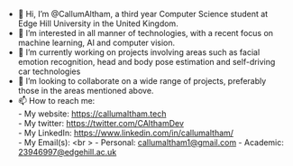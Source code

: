 - 👋 Hi, I’m @CallumAltham, a third year Computer Science student at Edge Hill University in the United Kingdom. 
- 👀 I’m interested in all manner of technologies, with a recent focus on machine learning, AI and computer vision.
- 🌱 I’m currently working on projects involving areas such as facial emotion recognition, head and body pose estimation and self-driving car technologies
- 💞️ I’m looking to collaborate on a wide range of projects, preferably those in the areas mentioned above.
- 📫 How to reach me: <br />
        - My website: https://callumaltham.tech <br />
        - My twitter: https://twitter.com/CAlthamDev <br />
        - My LinkedIn: https://www.linkedin.com/in/callumaltham/ <br />
        - My Email(s): <br \>
                - Personal: callumaltham1@gmail.com
                - Academic: 23946997@edgehill.ac.uk

<!---
CallumAltham/CallumAltham is a ✨ special ✨ repository because its `README.md` (this file) appears on your GitHub profile.
You can click the Preview link to take a look at your changes.
--->
